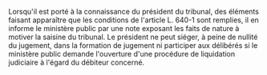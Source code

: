Lorsqu'il est porté à la connaissance du président du tribunal, des éléments faisant apparaître que les conditions de l'article L. 640-1 sont remplies, il en informe le ministère public par une note exposant les faits de nature à motiver la saisine du tribunal. Le président ne peut siéger, à peine de nullité du jugement, dans la formation de jugement ni participer aux délibérés si le ministère public demande l'ouverture d'une procédure de liquidation judiciaire à l'égard du débiteur concerné.
